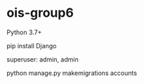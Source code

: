 # ois-group6

Python 3.7+

pip install Django

superuser: admin, admin

python manage.py makemigrations accounts
